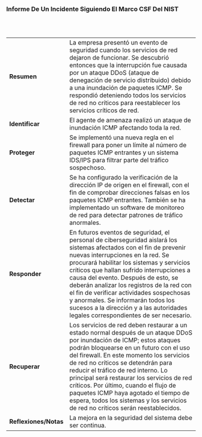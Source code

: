 ### Informe De Un Incidente Siguiendo El Marco CSF Del NIST
<br>
<br>

<table>
<tbody>
  <tr>
  <td><strong>Resumen</strong></td>
  <td>La empresa presentó un evento de seguridad cuando los servicios de red dejaron de funcionar. Se descubrió entonces que la interrupción fue causada por un ataque DDoS (ataque de denegación de servicio distribuido) debido a una inundación de paquetes ICMP. Se respondió deteniendo todos los servicios de red no críticos para reestablecer los servicios críticos de red.</td>
  </tr>
  <tr>
    <td><strong>Identificar</strong></td>
    <td>El agente de amenaza realizó un ataque de inundación ICMP afectando toda la red.</td>
  </tr>
  <tr>
    <td ><strong>Proteger</strong></td>
    <td>Se implementó una nueva regla en el firewall para poner un límite al número de paquetes ICMP entrantes y un sistema IDS/IPS para filtrar parte del tráfico sospechoso.</td>
  </tr>
  <tr>
    <td><strong>Detectar</strong></td>
    <td>Se ha configurado la verificación de la dirección IP de origen en el firewall, con el fin de comprobar direcciones falsas en los paquetes ICMP entrantes. También se ha implementado un software de monitoreo de red para detectar patrones de tráfico anormales.</td>
  </tr>
  <tr>
    <td><strong>Responder</strong></td>
    <td>En futuros eventos de seguridad, el personal de ciberseguridad aislará los sistemas afectados con el fin de prevenir nuevas interrupciones en la red. Se procurará habilitar los sistemas y servicios críticos que hallan sufrido interrupciones a causa del evento. Después de esto, se deberán analizar los registros de la red con el fin de verificar actividades sospechosas y anormales. Se informarán todos los sucesos a la dirección y a las autoridades legales correspondientes de ser necesario.</td>
  </tr>
  <tr>
    <td><strong>Recuperar</strong></td>
    <td>Los servicios de red deben restaurar a un estado normal después de un ataque DDoS por inundación de ICMP; estos ataques podrán bloquearse en un futuro con el uso del firewall. En este momento los servicios de red no críticos se detendrán para reducir el tráfico de red interno. Lo principal será restaurar los servicios de red críticos. Por último, cuando el flujo de paquetes ICMP haya agotado el tiempo de espera, todos los sistemas y los servicios de red no críticos serán reestablecidos.</td>
  </tr>
  <tr>
    <td><strong>Reflexiones/Notas</strong></td>
    <td>La mejora en la seguridad del sistema debe ser continua.</td>
  </tr>
</tbody></table>
